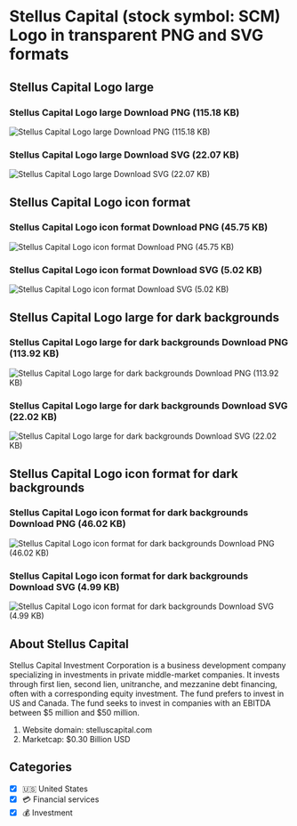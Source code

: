 # Stellus Capital (stock symbol: SCM) Logo in transparent PNG and SVG formats

## Stellus Capital Logo large

### Stellus Capital Logo large Download PNG (115.18 KB)

![Stellus Capital Logo large Download PNG (115.18 KB)](/img/orig/SCM_BIG-839a2ec5.png)

### Stellus Capital Logo large Download SVG (22.07 KB)

![Stellus Capital Logo large Download SVG (22.07 KB)](/img/orig/SCM_BIG-1e53e528.svg)

## Stellus Capital Logo icon format

### Stellus Capital Logo icon format Download PNG (45.75 KB)

![Stellus Capital Logo icon format Download PNG (45.75 KB)](/img/orig/SCM-982b27d9.png)

### Stellus Capital Logo icon format Download SVG (5.02 KB)

![Stellus Capital Logo icon format Download SVG (5.02 KB)](/img/orig/SCM-3bad982b.svg)

## Stellus Capital Logo large for dark backgrounds

### Stellus Capital Logo large for dark backgrounds Download PNG (113.92 KB)

![Stellus Capital Logo large for dark backgrounds Download PNG (113.92 KB)](/img/orig/SCM_BIG.D-4b7d5345.png)

### Stellus Capital Logo large for dark backgrounds Download SVG (22.02 KB)

![Stellus Capital Logo large for dark backgrounds Download SVG (22.02 KB)](/img/orig/SCM_BIG.D-f64b5413.svg)

## Stellus Capital Logo icon format for dark backgrounds

### Stellus Capital Logo icon format for dark backgrounds Download PNG (46.02 KB)

![Stellus Capital Logo icon format for dark backgrounds Download PNG (46.02 KB)](/img/orig/SCM.D-5d8438bd.png)

### Stellus Capital Logo icon format for dark backgrounds Download SVG (4.99 KB)

![Stellus Capital Logo icon format for dark backgrounds Download SVG (4.99 KB)](/img/orig/SCM.D-9eca8d39.svg)

## About Stellus Capital

Stellus Capital Investment Corporation is a business development company specializing in investments in private middle-market companies. It invests through first lien, second lien, unitranche, and mezzanine debt financing, often with a corresponding equity investment. The fund prefers to invest in US and Canada. The fund seeks to invest in companies with an EBITDA between $5 million and $50 million.

1. Website domain: stelluscapital.com
2. Marketcap: $0.30 Billion USD


## Categories
- [x] 🇺🇸 United States
- [x] 💳 Financial services
- [x] 💰 Investment
